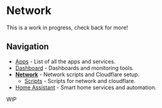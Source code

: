# Network
This is a work in progress, check back for more!

## Navigation
* [Apps](/apps/README.md) - List of all the apps and services.
* [Dashboard](/dashboard/README.md) - Dashboards and monitoring tools.
* [__Network__](/network/README.md) - Network scripts and Cloudflare setup.
  - [Scripts](/network/scripts/README.md) - Scripts for network and cloudflare.
* [Home Assistant](/homeassistant/README.md) - Smart home services and automation.


WIP